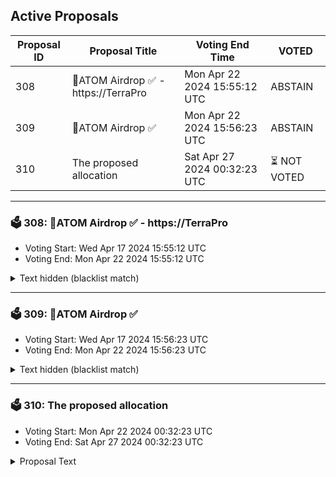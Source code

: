 ## Active Proposals

| Proposal ID | Proposal Title | Voting End Time | VOTED |
|-------------|----------------|-----------------|-------|
| 308 | 💎ATOM Airdrop ✅ - https://TerraPro | Mon Apr 22 2024 15:55:12 UTC | ABSTAIN |
| 309 | 💎ATOM Airdrop ✅  | Mon Apr 22 2024 15:56:23 UTC | ABSTAIN |
| 310 | The proposed allocation | Sat Apr 27 2024 00:32:23 UTC | ⏳ NOT VOTED |

---

### 🗳 308: 💎ATOM Airdrop ✅ - https://TerraPro
- Voting Start: Wed Apr 17 2024 15:55:12 UTC
- Voting End: Mon Apr 22 2024 15:55:12 UTC

<details>
<summary>Text hidden (blacklist match)</summary>
 
</details>

---

### 🗳 309: 💎ATOM Airdrop ✅ 
- Voting Start: Wed Apr 17 2024 15:56:23 UTC
- Voting End: Mon Apr 22 2024 15:56:23 UTC

<details>
<summary>Text hidden (blacklist match)</summary>
 
</details>

---

### 🗳 310: The proposed allocation
- Voting Start: Mon Apr 22 2024 00:32:23 UTC
- Voting End: Sat Apr 27 2024 00:32:23 UTC

<details>
<summary>Proposal Text</summary>
 
The proposed allocation of 10000000 CRE tokens represents an investment in our collective future as we work together to make CRE an essential part of the digital economy for sports enthusiasts around the world.
</details>
